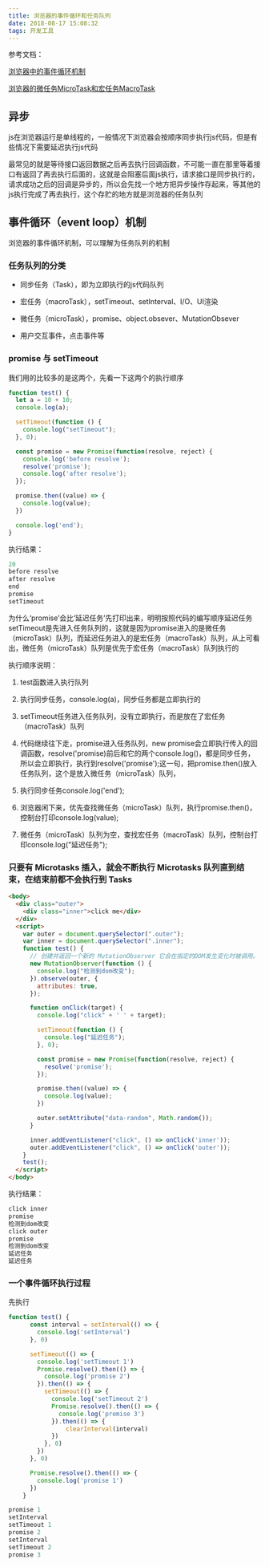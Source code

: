 ```yaml
---
title: 浏览器的事件循环和任务队列
date: 2018-08-17 15:08:32
tags: 开发工具
---
```


参考文档：

[浏览器中的事件循环机制](https://segmentfault.com/a/1190000012748907)

[浏览器的微任务MicroTask和宏任务MacroTask](https://segmentfault.com/a/1190000019059045?utm_source=tag-newest)

## 异步

js在浏览器运行是单线程的，一般情况下浏览器会按顺序同步执行js代码，但是有些情况下需要延迟执行js代码

最常见的就是等待接口返回数据之后再去执行回调函数，不可能一直在那里等着接口有返回了再去执行后面的，这就是会阻塞后面js执行，请求接口是同步执行的，请求成功之后的回调是异步的，所以会先找一个地方把异步操作存起来，等其他的js执行完成了再去执行，这个存贮的地方就是浏览器的任务队列

## 事件循环（event loop）机制

浏览器的事件循环机制，可以理解为任务队列的机制

### 任务队列的分类

- 同步任务（Task），即为立即执行的js代码队列

- 宏任务（macroTask），setTimeout、setInterval、I/O、UI渲染

- 微任务（microTask），promise、object.obsever、MutationObsever

- 用户交互事件，点击事件等

### promise 与 setTimeout

我们用的比较多的是这两个，先看一下这两个的执行顺序

```javascript
function test() {
  let a = 10 + 10;
  console.log(a);

  setTimeout(function () {
    console.log("setTimeout");
  }, 0);

  const promise = new Promise(function(resolve, reject) {
    console.log('before resolve');
    resolve('promise');
    console.log('after resolve');
  });

  promise.then((value) => {
    console.log(value);
  })

  console.log('end');
}
```

执行结果：

```javascript
20
before resolve
after resolve
end
promise
setTimeout
```

为什么‘promise’会比‘延迟任务’先打印出来，明明按照代码的编写顺序延迟任务setTimeout是先进入任务队列的，这就是因为promise进入的是微任务（microTask）队列，而延迟任务进入的是宏任务（macroTask）队列，从上可看出，微任务（microTask）队列是优先于宏任务（macroTask）队列执行的

执行顺序说明：

1. test函数进入执行队列

2. 执行同步任务，console.log(a)，同步任务都是立即执行的

3. setTimeout任务进入任务队列，没有立即执行，而是放在了宏任务（macroTask）队列

4. 代码继续往下走，promise进入任务队列，new promise会立即执行传入的回调函数，resolve('promise)前后和它的两个console.log()，都是同步任务，所以会立即执行，执行到resolve('promise');这一句，把promise.then()放入任务队列，这个是放入微任务（microTask）队列，

5. 执行同步任务console.log('end');

6. 浏览器闲下来，优先查找微任务（microTask）队列，执行promise.then()，控制台打印console.log(value);

7. 微任务（microTask）队列为空，查找宏任务（macroTask）队列，控制台打印console.log("延迟任务");

### 只要有 Microtasks 插入，就会不断执行 Microtasks 队列直到结束，在结束前都不会执行到 Tasks

```html
<body>
  <div class="outer">
    <div class="inner">click me</div>
  </div>
  <script>
    var outer = document.querySelector(".outer");
    var inner = document.querySelector(".inner");
    function test() {
      // 创建并返回一个新的 MutationObserver 它会在指定的DOM发生变化时被调用。
      new MutationObserver(function () {
        console.log("检测到dom改变");
      }).observe(outer, {
        attributes: true,
      });

      function onClick(target) {
        console.log("click" + ' ' + target);

        setTimeout(function () {
          console.log("延迟任务");
        }, 0);

        const promise = new Promise(function(resolve, reject) {
          resolve('promise');
        });

        promise.then((value) => {
          console.log(value);
        })

        outer.setAttribute("data-random", Math.random());
      }

      inner.addEventListener("click", () => onClick('inner'));
      outer.addEventListener("click", () => onClick('outer'));
    }
    test();
  </script>
</body>
```

执行结果：

```javascript
click inner
promise
检测到dom改变
click outer
promise
检测到dom改变
延迟任务
延迟任务
```

### 一个事件循环执行过程

先执行

```javascript
function test() {
      const interval = setInterval(() => {
        console.log('setInterval')
      }, 0)

      setTimeout(() => {  
        console.log('setTimeout 1')
        Promise.resolve().then(() => {
          console.log('promise 2')
        }).then(() => {
          setTimeout(() => {
            console.log('setTimeout 2')
            Promise.resolve().then(() => {
              console.log('promise 3')
            }).then(() => {
                clearInterval(interval)
            })
          }, 0)
        })
      }, 0)

      Promise.resolve().then(() => {
        console.log('promise 1')
      })
    }
```

```javascript
promise 1
setInterval
setTimeout 1
promise 2
setInterval
setTimeout 2
promise 3
```